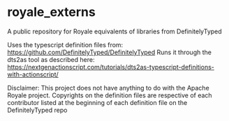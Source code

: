 # royale_externs
A public repository for Royale equivalents of libraries from DefinitelyTyped

Uses the typescript definition files from: https://github.com/DefinitelyTyped/DefinitelyTyped
Runs it through the dts2as tool as described here: https://nextgenactionscript.com/tutorials/dts2as-typescript-definitions-with-actionscript/

Disclaimer: This project does not have anything to do with the Apache Royale project.
Copyrights on the definition files are respective of each contributor listed at the beginning of each definition file on the DefinitelyTyped repo
